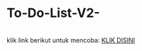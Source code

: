 # To-Do-List-V2-
<br>
klik link berikut untuk mencoba: <a href="https://malpin16.github.io/To-Do-List-V2-/">KLIK DISINI</a>
